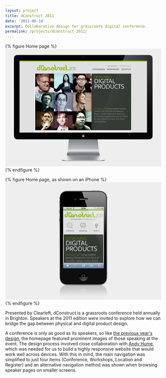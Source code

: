 ```yaml
---
layout: project
title: dConstruct 2011
date: '2011-06-14'
excerpt: Collaborative design for grassroots digital conference.
permalink: /projects/dconstruct_2011/
---
```

{% figure Home page %}
![](/assets/images/projects/dconstruct_2011/0.jpg)
{% endfigure %}

{% figure Home page, as shown on an iPhone %}
![](/assets/images/projects/dconstruct_2011/1.jpg)
{% endfigure %}

Presented by Clearleft, dConstruct is a grassroots conference held annually in Brighton. Speakers at the 2011 edition were invited to explore how we can bridge the gap between physical and digital product design.

A conference is only as good as its speakers, so like [the previous year's design][1], the homepage featured prominent images of those speaking at the event. The design process involved close collaboration with [Andy Hume][2], which was needed for us to build a highly responsive website that would work well across devices. With this in mind, the main navigation was simplified to just four items (Conference, Workshops, Location and Register) and an alternative navigation method was shown when browsing speaker pages on smaller screens.

[1]: /projects/dconstruct_2010/
[2]: http://clearleft.com/is/andy-hume/
